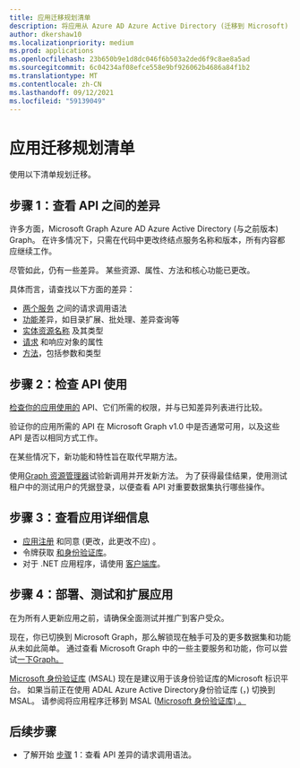 ```yaml
---
title: 应用迁移规划清单
description: 将应用从 Azure AD Azure Active Directory (迁移到 Microsoft) Graph清单Graph
author: dkershaw10
ms.localizationpriority: medium
ms.prod: applications
ms.openlocfilehash: 23b650b9e1d8dc046f6b503a2ded6f9c8ae8a5ad
ms.sourcegitcommit: 6c04234af08efce558e9bf926062b4686a84f1b2
ms.translationtype: MT
ms.contentlocale: zh-CN
ms.lasthandoff: 09/12/2021
ms.locfileid: "59139049"
---
```

# <a name="app-migration-planning-checklist"></a>应用迁移规划清单

使用以下清单规划迁移。

## <a name="step-1-review-the-differences-between-the-apis"></a>步骤 1：查看 API 之间的差异

许多方面，Microsoft Graph Azure AD Azure Active Directory (与之前版本) Graph。 在许多情况下，只需在代码中更改终结点服务名称和版本，所有内容都应继续工作。

尽管如此，仍有一些差异。 某些资源、属性、方法和核心功能已更改。

具体而言，请查找以下方面的差异：

- [两个服务](migrate-azure-ad-graph-request-differences.md) 之间的请求调用语法
- [功能](migrate-azure-ad-graph-feature-differences.md)差异，如目录扩展、批处理、差异查询等
- [实体资源名称](migrate-azure-ad-graph-resource-differences.md) 及其类型
- [请求](migrate-azure-ad-graph-property-differences.md) 和响应对象的属性
- [方法](migrate-azure-ad-graph-method-differences.md)，包括参数和类型

## <a name="step-2-examine-api-use"></a>步骤 2：检查 API 使用

[检查你的应用使用的](migrate-azure-ad-graph-audit-api-use.md) API、它们所需的权限，并与已知差异列表进行比较。  

验证你的应用所需的 API 在 Microsoft Graph v1.0 中是否通常可用，以及这些 API 是否以相同方式工作。

在某些情况下，新功能和特性旨在取代早期方法。

使用[Graph 资源管理器](https://aka.ms/ge)试验新调用并开发新方法。 为了获得最佳结果，使用测试租户中的测试用户的凭据登录，以便查看 API 对重要数据集执行哪些操作。

## <a name="step-3-review-app-details"></a>步骤 3：查看应用详细信息

- [应用注册](migrate-azure-ad-graph-app-registration.md) 和同意 (更改，此更改不应) 。
- 令牌获取 [和身份验证库](migrate-azure-ad-graph-authentication-library.md)。
- 对于 .NET 应用程序，请使用 [客户端库](migrate-azure-ad-graph-client-libraries.md)。

## <a name="step-4-deploy-test-and-extend-your-app"></a>步骤 4：部署、测试和扩展应用

在为所有人更新应用之前，请确保全面测试并推广到客户受众。

现在，你已切换到 Microsoft Graph，那么解锁现在触手可及的更多数据集和功能从未如此简单。 通过查看 Microsoft Graph 中的一些主要服务和功能，你可以尝试[一下Graph。](./overview-major-services.md)

[Microsoft 身份验证库](/azure/active-directory/develop/reference-v2-libraries) (MSAL) 现在是建议用于该身份验证库的Microsoft 标识平台。 如果当前正在使用 ADAL [](/azure/active-directory/develop/active-directory-authentication-libraries) Azure Active Directory身份验证库 (，) 切换到 MSAL。 请参阅将应用程序迁移到 MSAL ([Microsoft 身份验证库) 。 ](/azure/active-directory/develop/msal-migration)

## <a name="next-steps"></a>后续步骤

- 了解开始 [步骤](migrate-azure-ad-graph-request-differences.md) 1：查看 API 差异的请求调用语法。

